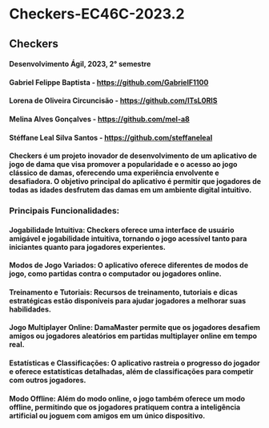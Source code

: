 # Checkers-EC46C-2023.2


## Checkers 
#### Desenvolvimento Ágil, 2023, 2° semestre
#### Gabriel Felippe Baptista - https://github.com/GabrielF1100
#### Lorena de Oliveira Circuncisão - https://github.com/ITsL0RIS
#### Melina Alves Gonçalves - https://github.com/mel-a8
#### Stéffane Leal Silva Santos - https://github.com/steffaneleal
#### Checkers é um projeto inovador de desenvolvimento de um aplicativo de jogo de dama que visa promover a popularidade e o acesso ao jogo clássico de damas, oferecendo uma experiência envolvente e desafiadora. O objetivo principal do aplicativo é permitir que jogadores de todas as idades desfrutem das damas em um ambiente digital intuitivo. 

### Principais Funcionalidades:
#### Jogabilidade Intuitiva: Checkers oferece uma interface de usuário amigável e jogabilidade intuitiva, tornando o jogo acessível tanto para iniciantes quanto para jogadores experientes.
#### Modos de Jogo Variados: O aplicativo oferece diferentes de modos de jogo, como partidas contra o computador ou jogadores online.
#### Treinamento e Tutoriais: Recursos de treinamento, tutoriais e dicas estratégicas estão disponíveis para ajudar jogadores a melhorar suas habilidades.
#### Jogo Multiplayer Online: DamaMaster permite que os jogadores desafiem amigos ou jogadores aleatórios em partidas multiplayer online em tempo real.
#### Estatísticas e Classificações: O aplicativo rastreia o progresso do jogador e oferece estatísticas detalhadas, além de classificações para competir com outros jogadores.
#### Modo Offline: Além do modo online, o jogo também oferece um modo offline, permitindo que os jogadores pratiquem contra a inteligência artificial ou joguem com amigos em um único dispositivo.

